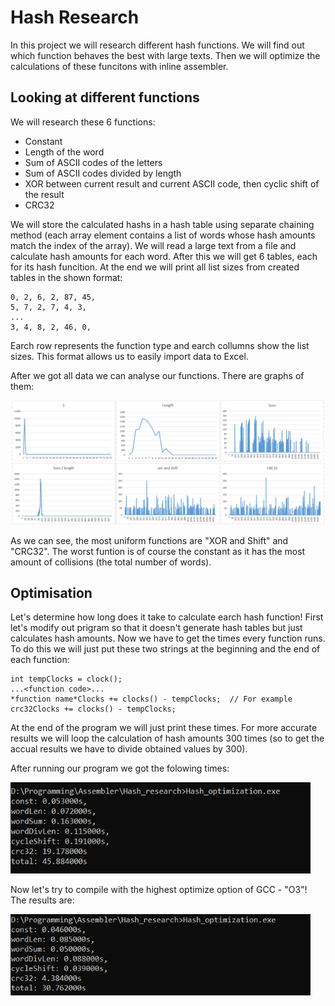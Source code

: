 # Hash Research

In this project we will research different hash functions. We will find out which function behaves the best with large texts. Then we will optimize the calculations of these funcitons with inline assembler.


## Looking at different functions

We will research these 6 functions:
* Constant
* Length of the word
* Sum of ASCII codes of the letters
* Sum of ASCII codes divided by length
* XOR between current result and current ASCII code, then cyclic shift of the result
* CRC32

We will store the calculated hashs in a hash table using separate chaining method (each array element contains a list of words whose hash amounts match the index of the array). We will read a large text from a file and calculate hash amounts for each word. After this we will get 6 tables, each for its hash funcition. At the end we will print all list sizes from created tables in the shown format:
```
0, 2, 6, 2, 87, 45, 
5, 7, 2, 7, 4, 3, 
...
3, 4, 8, 2, 46, 0, 
```
Earch row represents the function type and earch collumns show the list sizes. This format allows us to easily import data to Excel.

After we got all data we can analyse our functions. There are graphs of them:

<img src="images/Graphs.png" width="720" alt="Graphs" />

As we can see, the most uniform functions are "XOR and Shift" and "CRC32". The worst funtion is of course the constant as it has the most amount of collisions (the total number of words).


## Optimisation

Let's determine how long does it take to calculate earch hash function! First let's modify out prigram so that it doesn't generate hash tables but just calculates hash amounts. Now we have to get the times every function runs. To do this we will just put these two strings at the beginning and the end of each function:
```
int tempClocks = clock();
...<function code>...
*function name*Clocks += clocks() - tempClocks;  // For example crc32Clocks += clocks() - tempClocks;
```

At the end of the program we will just print these times. For more accurate results we will loop the calculation of hash amounts 300 times (so to get the accual results we have to divide obtained values by 300).

After running our program we got the folowing times:

<img src="images/UnoptimizedTimes.png" width="480" alt="Unoptimized times" />  


Now let's try to compile with the highest optimize option of GCC - "O3"!
The results are:

<img src="images/O3Times.png" width="480" alt="O3 times" />
